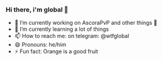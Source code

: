 ### Hi there, i'm global 👋


- 🔭 I’m currently working on AscoraPvP and other things 👀 
- 🌱 I’m currently learning a lot of things
- 📫 How to reach me: on telegram: @wtfglobal
- 😄 Pronouns: he/him
- ⚡ Fun fact: Orange is a good fruit
